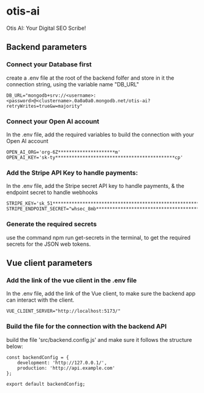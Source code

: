 # otis-ai
Otis AI: Your Digital SEO Scribe!

## Backend parameters 

### Connect your Database first
create a .env file at the root of the backend folfer and store in it the connection string, using the variable name "DB_URL"

~~~
DB_URL="mongodb+srv://<username>:<password>@<clustername>.0a0a0a0.mongodb.net/otis-ai?retryWrites=true&w=majority"
~~~

### Connect your Open AI account
In the .env file, add the required variables to build the connection with your Open AI account

~~~
OPEN_AI_ORG='org-6Z*********************m'
OPEN_AI_KEY='sk-ty********************************************cp'
~~~

### Add the Stripe API Key to handle payments: 
In the .env file, add the Stripe secret API key to handle payments, & the endpoint secret to handle webhooks

~~~
STRIPE_KEY='sk_51********************************************************************************************ps'
STRIPE_ENDPOINT_SECRET="whsec_8mb**********************************************************79m"
~~~

### Generate the required secrets 
use the command npm run get-secrets in the terminal, to get the required secrets for the JSON web tokens.

## Vue client parameters

### Add the link of the vue client in the .env file 
In the .env file, add the link of the Vue client, to make sure the backend app can interact with the client. 

~~~
VUE_CLIENT_SERVER="http://localhost:5173/"
~~~


### Build the file for the connection with the backend API

build the file 'src/backend.config.js' and make sure it follows the structure below: 

~~~
const backendConfig = {
    development: 'http://127.0.0.1/',
    production: 'http://api.example.com'
};
  
export default backendConfig;
~~~


